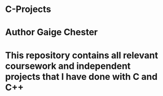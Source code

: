 # C-Projects
# Author Gaige Chester
# This repository contains all relevant coursework and independent projects that I have done with C and C++

